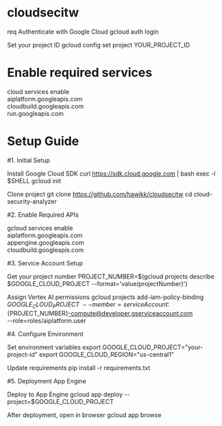 # cloudsecitw

 req
 Authenticate with Google Cloud
gcloud auth login

 Set your project ID
gcloud config set project YOUR_PROJECT_ID

# Enable required services
cloud services enable \
  aiplatform.googleapis.com \
  cloudbuild.googleapis.com \
  run.googleapis.com


#  Setup Guide
#1. Initial Setup

 Install Google Cloud SDK
curl https://sdk.cloud.google.com | bash
exec -l $SHELL
gcloud init

 Clone  project
git clone https://github.com/hawikk/cloudsecitw
cd cloud-security-analyzer


#2. Enable Required APIs

gcloud services enable \
  aiplatform.googleapis.com \
  appengine.googleapis.com \
  cloudbuild.googleapis.com


#3. Service Account Setup

 Get your project number
PROJECT_NUMBER=$(gcloud projects describe $GOOGLE_CLOUD_PROJECT --format='value(projectNumber)')

 Assign Vertex AI permissions
gcloud projects add-iam-policy-binding $GOOGLE_CLOUD_PROJECT \
  --member=serviceAccount:${PROJECT_NUMBER}-compute@developer.gserviceaccount.com \
  --role=roles/aiplatform.user


#4. Configure Environment

 Set environment variables
export GOOGLE_CLOUD_PROJECT="your-project-id"
export GOOGLE_CLOUD_REGION="us-central1"

 Update requirements
pip install -r requirements.txt


#5. Deployment
App Engine 

 Deploy to App Engine
gcloud app deploy --project=$GOOGLE_CLOUD_PROJECT

 After deployment, open in browser
gcloud app browse

